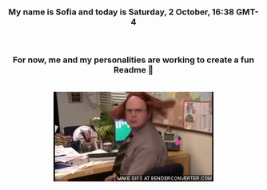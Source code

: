 


<div align="center">
<h3 >My name is Sofia and today is Saturday, 2 October, 16:38 GMT-4</h3><br>
<h3 >For now, me and my personalities are working to create a fun Readme 👋
</h3><br>
<img src='img/dwight.gif' alt='working...'/>
</div>
